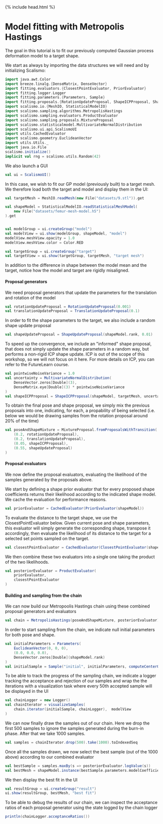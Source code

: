 {% include head.html %}

# Model fitting with Metropolis Hastings

The goal in this tutorial is to fit our previously computed Gaussian process deformation model to a target shape.


We start as always by importing the data structures we will need and by initializing Scalismo:



```scala mdoc:silent
import java.awt.Color
import breeze.linalg.{DenseMatrix, DenseVector}
import fitting.evaluators.{ClosestPointEvaluator, PriorEvaluator}
import fitting.logger.Logger
import fitting.parameters.{Parameters, Sample}
import fitting.proposals.{RotationUpdateProposal, ShapeICPProposal, ShapeUpdateProposal, TranslationUpdateProposal}
import scalismo.io.{MeshIO, StatisticalModelIO}
import scalismo.sampling.algorithms.MetropolisHastings
import scalismo.sampling.evaluators.ProductEvaluator
import scalismo.sampling.proposals.MixtureProposal
import scalismo.statisticalmodel.MultivariateNormalDistribution
import scalismo.ui.api.ScalismoUI
import utils.CachedEvaluator
import scalismo.geometry.EuclideanVector
import utils.Utils._
import java.io.File
scalismo.initialize()
implicit val rng = scalismo.utils.Random(42)
```

We also launch a GUI
```scala mdoc:silent
val ui = ScalismoUI()
```
   
In this case, we wish to fit our GP model (previously built) to a target mesh. 
We therefore load both the target and model and display them in the UI:

```scala mdoc:silent   
val targetMesh = MeshIO.readMesh(new File("datasets/9.stl")).get

val shapeModel = StatisticalModelIO.readStatisticalMeshModel(
    new File("datasets/femur-mesh-model.h5")
).get


val modelGroup = ui.createGroup("model")
val modelView = ui.show(modelGroup, shapeModel, "model")
modelView.meshView.opacity = 1.0
modelView.meshView.color = Color.RED

val targetGroup = ui.createGroup("target")
val targetView = ui.show(targetGroup, targetMesh, "target mesh")
```

In addition to the difference in shape between the model mean and the target, 
notice how the model and target are rigidly misaligned.

#### Proposal generators

We need proposal generators that update the parameters for the translation and rotation of the model

```scala mdoc:silent       
val rotationUpdateProposal = RotationUpdateProposal(0.001)
val translationUpdateProposal = TranslationUpdateProposal(0.1)
```
   
In order to fit the shape parameters to the target, we also include a random shape update proposal

```scala mdoc:silent        
val shapeUpdateProposal = ShapeUpdateProposal(shapeModel.rank, 0.01)
```

To speed up the convergence, we include an "informed" shape proposal, that does not simply update the
shape parameters in a random way, but performs a non-rigid ICP shape update. ICP is out of the scope of this
workshop, so we will not focus on it here. For more details on ICP, you can refer to the FutureLearn course.

```scala mdoc:silent   
val pointwiseNoiseVariance = 1.0
val uncertainty = MultivariateNormalDistribution(
    DenseVector.zeros[Double](3),
    DenseMatrix.eye[Double](3) * pointwiseNoiseVariance
)
val shapeICPProposal = ShapeICPProposal(shapeModel, targetMesh, uncertainty, 1.0)
```

To obtain the final pose and shape proposal, we simply mix the previous proposals
into one, indicating, for each, a propability of being selected (i.e. below we would be 
drawing samples from the rotation proposal around 20% of the time)

```scala mdoc:silent  
val poseAndShapeMixture = MixtureProposal.fromProposalsWithTransition(
    (0.2, rotationUpdateProposal),
    (0.2, translationUpdateProposal),
    (0.05, shapeICPProposal),
    (0.55, shapeUpdateProposal)
)
```

#### Proposal evaluators
We now define the proposal evaluators, evaluating the likelihood of the samples generated by the proposals above.

We start by defining a shape prior evaluator that for every proposed shape coefficients returns
their likelihood according to the indicated shape model. We cache the evaluation for performance reasons.

```scala mdoc:silent  
val priorEvaluator = CachedEvaluator(PriorEvaluator(shapeModel))
```

To evaluate the distance to the target shape, we use the ClosestPointEvaluator below.
Given current pose and shape parameters, this evaluator will simply generate the corresponding shape, transpose
it accordingly, then evaluate the likelihood of its distance to the target for a selected set points sampled on the target.

```scala mdoc:silent 
val closestPointEvaluator = CachedEvaluator(ClosestPointEvaluator(shapeModel, targetMesh, uncertainty))
```

We then combine these two evaluators into a single one taking the product of the two likelihoods.

```scala mdoc:silent   
val posteriorEvaluator = ProductEvaluator(
    priorEvaluator,
    closestPointEvaluator
)
```

#### Building and sampling from the chain

We can now build our Metropoolis Hastings chain using these combined proposal generators and evaluators

```scala mdoc:silent
val chain = MetropolisHastings(poseAndShapeMixture, posteriorEvaluator)
```

In order to start sampling from the chain, we indicate  null initial parameters for both pose and shape.

```scala mdoc:silent
val initialParameters = Parameters(
    EuclideanVector(0, 0, 0),
    (0.0, 0.0, 0.0),
    DenseVector.zeros[Double](shapeModel.rank)
)
val initialSample = Sample("initial", initialParameters, computeCenterOfMass(shapeModel.mean))
```

To be able to track the progress of the sampling chain, we indicate a logger tracking the acceptance and 
rejection of our samples and wrap the
the iterations with a visualization task where every 50th accepted sample will be displayed in the UI


```scala mdoc:silent
val chainLogger = new Logger()
val chainIterator = visualizeSamples(
    chain.iterator(initialSample, chainLogger),  modelView
)
```

We can now finally draw the samples out of our chain. Here we drop the first 500 samples to ignore the samples
generated during the burn-in phase. After that we take 1000 samples.
    
```scala mdoc:silent    
val samples = chainIterator.drop(500).take(1000).toIndexedSeq
```

Once all the samples drawn, we now select the best sample (out of the 1000 above) according to our
combined evaluator


```scala mdoc:silent  
val bestSample = samples.maxBy(s => posteriorEvaluator.logValue(s))
val bestMesh = shapeModel.instance(bestSample.parameters.modelCoefficients).transform(bestSample.poseTransformation)
```

We then display the best fit in the UI
```scala mdoc:silent  
val resultGroup = ui.createGroup("result")
ui.show(resultGroup, bestMesh, "best fit")
```

To be able to debug the results of our chain, we can inspect the acceptance ratios of each proposal
generator using the state logged by the chain logger

```scala mdoc:silent  
println(chainLogger.acceptanceRatios())
```




